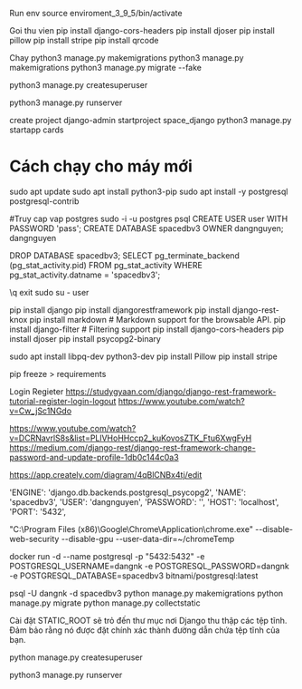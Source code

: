 Run env
source enviroment_3_9_5/bin/activate

Goi thu vien
pip install django-cors-headers
pip install djoser
pip install pillow
pip install stripe
pip install qrcode

Chay
python3 manage.py makemigrations
python3 manage.py makemigrations
python3 manage.py migrate --fake

python3 manage.py createsuperuser
<!-- admin -->
<!-- admin -->
python3 manage.py runserver

create project
django-admin startproject space_django
python3 manage.py startapp cards


# Cách chạy cho máy mới



sudo apt update
sudo apt install python3-pip
sudo apt install -y postgresql postgresql-contrib

#Truy cap vap postgres
sudo -i -u postgres
psql
CREATE USER user WITH PASSWORD 'pass';
CREATE DATABASE spacedbv3 OWNER dangnguyen;
dangnguyen


DROP DATABASE spacedbv3;
SELECT
	pg_terminate_backend (pg_stat_activity.pid)
FROM
	pg_stat_activity
WHERE
	pg_stat_activity.datname = 'spacedbv3';


\q
exit
sudo su - user

pip install django
pip install djangorestframework
pip install django-rest-knox
pip install markdown       # Markdown support for the browsable API.
pip install django-filter  # Filtering support
pip install django-cors-headers
pip install djoser
pip install psycopg2-binary

sudo apt install libpq-dev python3-dev
pip install Pillow
pip install stripe

pip freeze > requirements




Login Regieter
https://studygyaan.com/django/django-rest-framework-tutorial-register-login-logout
https://www.youtube.com/watch?v=Cw_jSc1NGdo

https://www.youtube.com/watch?v=DCRNavrlS8s&list=PLlVHoHHccp2_kuKovosZTK_Ftu6XwgFyH
https://medium.com/django-rest/django-rest-framework-change-password-and-update-profile-1db0c144c0a3






https://app.creately.com/diagram/4qBlCNBx4tj/edit





 'ENGINE': 'django.db.backends.postgresql_psycopg2',
        'NAME': 'spacedbv3',
        'USER': 'dangnguyen',
        'PASSWORD': '',
        'HOST': 'localhost',
        'PORT': '5432',




"C:\Program Files (x86)\Google\Chrome\Application\chrome.exe" --disable-web-security --disable-gpu --user-data-dir=~/chromeTemp



docker run  -d --name postgresql -p "5432:5432"  -e POSTGRESQL_USERNAME=dangnk -e POSTGRESQL_PASSWORD=dangnk -e POSTGRESQL_DATABASE=spacedbv3 bitnami/postgresql:latest 

psql -U dangnk -d spacedbv3
python manage.py makemigrations
python manage.py migrate
python manage.py collectstatic

Cài đặt STATIC_ROOT sẽ trỏ đến thư mục nơi Django thu thập các tệp tĩnh. Đảm bảo rằng nó được đặt chính xác thành đường dẫn chứa tệp tĩnh của bạn.

python manage.py createsuperuser
<!-- admin -->
<!-- admin -->
python3 manage.py runserver